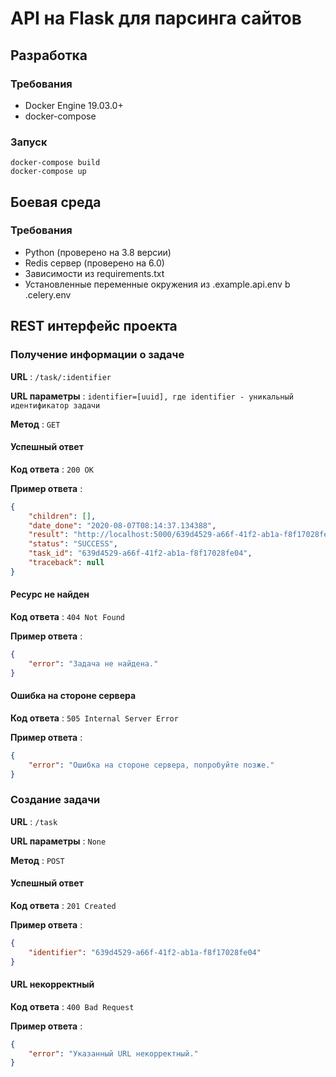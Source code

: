 # API на Flask для парсинга сайтов

## Разработка

### Требования
* Docker Engine 19.03.0+
* docker-compose

### Запуск
```shell script
docker-compose build
docker-compose up
```

## Боевая среда

### Требования
* Python (проверено на 3.8 версии)
* Redis сервер (проверено на 6.0)
* Зависимости из requirements.txt
* Установленные переменные окружения из .example.api.env b .celery.env

## REST интерфейс проекта

### Получение информации о задаче

**URL** : `/task/:identifier`

**URL параметры** : `identifier=[uuid], где identifier - уникальный идентификатор задачи`

**Метод** : `GET`

#### Успешный ответ

**Код ответа** : `200 OK`

**Пример ответа** :

```json
{
    "children": [],
    "date_done": "2020-08-07T08:14:37.134388",
    "result": "http://localhost:5000/639d4529-a66f-41f2-ab1a-f8f17028fe04.tar.gz",
    "status": "SUCCESS",
    "task_id": "639d4529-a66f-41f2-ab1a-f8f17028fe04",
    "traceback": null
}
```

#### Ресурс не найден

**Код ответа** : `404 Not Found`

**Пример ответа** :

```json
{
    "error": "Задача не найдена."
}
```

#### Ошибка на стороне сервера

**Код ответа** : `505 Internal Server Error`

**Пример ответа** :

```json
{
    "error": "Ошибка на стороне сервера, попробуйте позже."
}
```

### Создание задачи

**URL** : `/task`

**URL параметры** : `None`

**Метод** : `POST`

#### Успешный ответ

**Код ответа** : `201 Created`

**Пример ответа** :

```json
{
    "identifier": "639d4529-a66f-41f2-ab1a-f8f17028fe04"
}
```

#### URL некорректный

**Код ответа** : `400 Bad Request`

**Пример ответа** :

```json
{
    "error": "Указанный URL некорректный."
}
```
